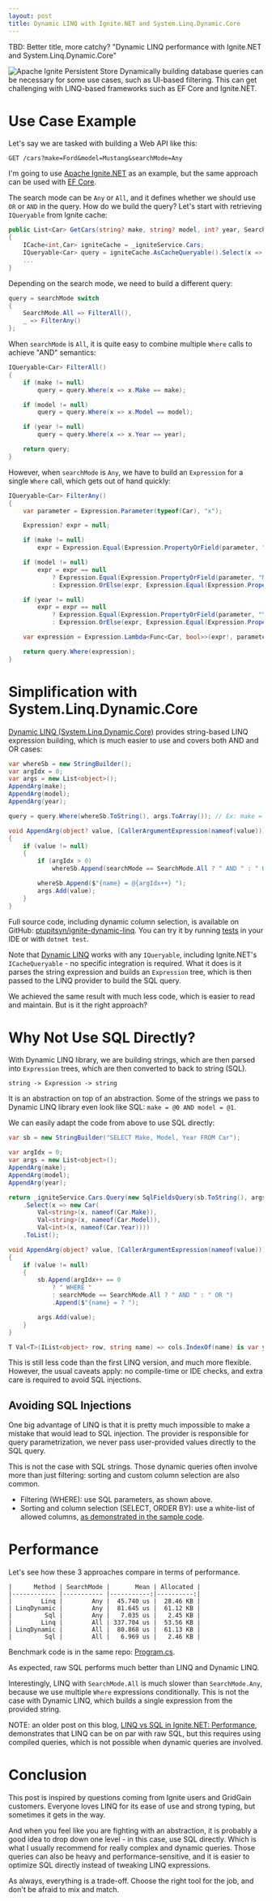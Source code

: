 ```yaml
---
layout: post
title: Dynamic LINQ with Ignite.NET and System.Linq.Dynamic.Core
---
```


TBD: Better title, more catchy? "Dynamic LINQ performance with Ignite.NET and System.Linq.Dynamic.Core"

![Apache Ignite Persistent Store](../images/ignite-dynamic-linq.png) Dynamically building database queries 
can be necessary for some use cases, such as UI-based filtering. 
This can get challenging with LINQ-based frameworks such as EF Core and Ignite.NET.


# Use Case Example

Let's say we are tasked with building a Web API like this:

```
GET /cars?make=Ford&model=Mustang&searchMode=Any
```

I'm going to use [Apache Ignite.NET](https://ignite.apache.org) as an example, but the same approach can be used with [EF Core](https://learn.microsoft.com/en-us/ef/core/).

The search mode can be `Any` or `All`, and it defines whether we should use `OR` or `AND` in the query. How do we build the query?
Let's start with retrieving `IQueryable` from Ignite cache:

```csharp
public List<Car> GetCars(string? make, string? model, int? year, SearchMode searchMode, string[]? columns = null)
{
    ICache<int,Car> igniteCache = _igniteService.Cars;
    IQueryable<Car> query = igniteCache.AsCacheQueryable().Select(x => x.Value);
    ...
}
```

Depending on the search mode, we need to build a different query:

```csharp
query = searchMode switch
{
    SearchMode.All => FilterAll(),
    _ => FilterAny()
};
```

When `searchMode` is `All`, it is quite easy to combine multiple `Where` calls to achieve "AND" semantics:

```csharp
IQueryable<Car> FilterAll()
{
    if (make != null)
        query = query.Where(x => x.Make == make);

    if (model != null)
        query = query.Where(x => x.Model == model);

    if (year != null)
        query = query.Where(x => x.Year == year);

    return query;
}
```

However, when `searchMode` is `Any`, we have to build an `Expression` for a single `Where` call, which gets out of hand quickly:

```csharp
IQueryable<Car> FilterAny()
{
    var parameter = Expression.Parameter(typeof(Car), "x");

    Expression? expr = null;

    if (make != null)
        expr = Expression.Equal(Expression.PropertyOrField(parameter, "Make"), Expression.Constant(make));

    if (model != null)
        expr = expr == null
            ? Expression.Equal(Expression.PropertyOrField(parameter, "Model"), Expression.Constant(model))
            : Expression.OrElse(expr, Expression.Equal(Expression.PropertyOrField(parameter, "Model"), Expression.Constant(model)));

    if (year != null)
        expr = expr == null
            ? Expression.Equal(Expression.PropertyOrField(parameter, "Year"), Expression.Constant(year))
            : Expression.OrElse(expr, Expression.Equal(Expression.PropertyOrField(parameter, "Year"), Expression.Constant(year)));

    var expression = Expression.Lambda<Func<Car, bool>>(expr!, parameter);

    return query.Where(expression);
}
```


# Simplification with System.Linq.Dynamic.Core

[Dynamic LINQ (System.Linq.Dynamic.Core)](https://github.com/zzzprojects/System.Linq.Dynamic.Core) 
provides string-based LINQ expression building, which is much easier to use and covers both AND and OR cases:

```csharp
var whereSb = new StringBuilder();
var argIdx = 0;
var args = new List<object>();
AppendArg(make);
AppendArg(model);
AppendArg(year);

query = query.Where(whereSb.ToString(), args.ToArray()); // Ex: make = @0  AND model = @1

void AppendArg(object? value, [CallerArgumentExpression(nameof(value))] string? name = default)
{
    if (value != null)
    {
        if (argIdx > 0)
            whereSb.Append(searchMode == SearchMode.All ? " AND " : " OR ");

        whereSb.Append($"{name} = @{argIdx++} ");
        args.Add(value);
    }
}
```

Full source code, including dynamic column selection, is available on GitHub: [ptupitsyn/ignite-dynamic-linq](https://github.com/ptupitsyn/ignite-dynamic-linq).
You can try it by running [tests](https://github.com/ptupitsyn/ignite-dynamic-linq/blob/main/Ignite.DynamicLINQ.Tests/CarsTests.cs) in your IDE or with `dotnet test`.

Note that [Dynamic LINQ](https://dynamic-linq.net/overview) works with any `IQueryable`, including Ignite.NET's `ICacheQueryable` - 
no specific integration is required. What it does is it parses the string expression and builds an `Expression` tree, 
which is then passed to the LINQ provider to build the SQL query.

We achieved the same result with much less code, which is easier to read and maintain. But is it the right approach?


# Why Not Use SQL Directly?

With Dynamic LINQ library, we are building strings, which are then parsed into `Expression` trees, which are then converted to back to string (SQL).

```
string -> Expression -> string
```

It is an abstraction on top of an abstraction. Some of the strings we pass to Dynamic LINQ library even look like SQL: `make = @0 AND model = @1`.

We can easily adapt the code from above to use SQL directly:

```csharp
var sb = new StringBuilder("SELECT Make, Model, Year FROM Car");

var argIdx = 0;
var args = new List<object>();
AppendArg(make);
AppendArg(model);
AppendArg(year);

return _igniteService.Cars.Query(new SqlFieldsQuery(sb.ToString(), args.ToArray()))
    .Select(x => new Car(
        Val<string>(x, nameof(Car.Make)),
        Val<string>(x, nameof(Car.Model)),
        Val<int>(x, nameof(Car.Year))))
    .ToList();

void AppendArg(object? value, [CallerArgumentExpression(nameof(value))] string? name = default)
{
    if (value != null)
    {
        sb.Append(argIdx++ == 0
            ? " WHERE "
            : searchMode == SearchMode.All ? " AND " : " OR ")
            .Append($"{name} = ? ");

        args.Add(value);
    }
}

T Val<T>(IList<object> row, string name) => cols.IndexOf(name) is var y and >= 0 ? (T)row[y] : default!;
```

This is still less code than the first LINQ version, and much more flexible. 
However, the usual caveats apply: no compile-time or IDE checks, and extra care is required to avoid SQL injections.


## Avoiding SQL Injections

One big advantage of LINQ is that it is pretty much impossible to make a mistake that would lead to SQL injection. 
The provider is responsible for query parametrization, we never pass user-provided values directly to the SQL query.

This is not the case with SQL strings. Those dynamic queries often involve more than just filtering: sorting and custom column selection are also common.

* Filtering (WHERE): use SQL parameters, as shown above.
* Sorting and column selection (SELECT, ORDER BY): use a white-list of allowed columns, [as demonstrated in the sample code](https://github.com/ptupitsyn/ignite-dynamic-linq/blob/main/Ignite.DynamicLINQ/Data/CarRepository.cs#L133).
 

# Performance

Let's see how these 3 approaches compare in terms of performance.

```
|      Method | SearchMode |       Mean | Allocated |
|------------ |----------- |-----------:|----------:|
|        Linq |        Any |  45.740 us |  28.46 KB |
| LinqDynamic |        Any |  81.645 us |  61.12 KB |
|         Sql |        Any |   7.035 us |   2.45 KB |
|        Linq |        All | 337.704 us |  53.56 KB |
| LinqDynamic |        All |  80.868 us |  61.13 KB |
|         Sql |        All |   6.969 us |   2.46 KB |
```

Benchmark code is in the same repo: [Program.cs](https://github.com/ptupitsyn/ignite-dynamic-linq/blob/main/Ignite.DynamicLINQ.Benchmarks/Program.cs).

As expected, raw SQL performs much better than LINQ and Dynamic LINQ.

Interestingly, LINQ with `SearchMode.All` is much slower than `SearchMode.Any`, because we use multiple `Where` expressions conditionally.
This is not the case with Dynamic LINQ, which builds a single expression from the provided string.

NOTE: an older post on this blog, [LINQ vs SQL in Ignite.NET: Performance](https://ptupitsyn.github.io/LINQ-vs-SQL-in-Ignite/),
demonstrates that LINQ can be on par with raw SQL, but this requires using compiled queries, which is not possible when dynamic queries are involved.


# Conclusion

This post is inspired by questions coming from Ignite users and GridGain customers. 
Everyone loves LINQ for its ease of use and strong typing, but sometimes it gets in the way.

And when you feel like you are fighting with an abstraction, it is probably a good idea to drop down one level - in this case, use SQL directly. 
Which is what I usually recommend for really complex and dynamic queries. 
Those queries can also be heavy and performance-sensitive, and it is easier to optimize SQL directly instead of tweaking LINQ expressions.

As always, everything is a trade-off. Choose the right tool for the job, and don't be afraid to mix and match.
